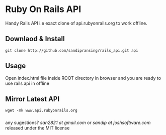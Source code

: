 # Ruby On Rails API

Handy Rails API i.e exact clone of api.rubyonrails.org to work offline.

## Downlaod & Install

    git clone http://github.com/sandipransing/rails_api.git api

## Usage

Open index.html file inside ROOT directory in browser and you are ready to use
rails api in offline

## Mirror Latest API
    wget -mk www.api.rubyonrails.org

###
any sugestions? *san2821 at gmail.com* or *sandip at joshsoftware.com* released under the MIT license
